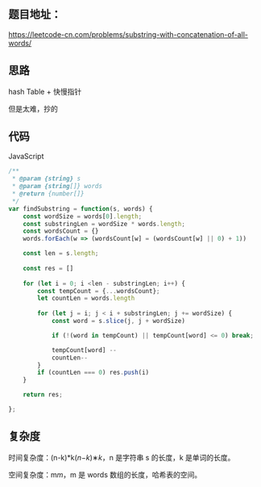 ## 题目地址：

https://leetcode-cn.com/problems/substring-with-concatenation-of-all-words/



## 思路

hash Table + 快慢指针

但是太难，抄的



## 代码

JavaScript

```javascript
/**
 * @param {string} s
 * @param {string[]} words
 * @return {number[]}
 */
var findSubstring = function(s, words) {
    const wordSize = words[0].length;
    const substringLen = wordSize * words.length;
    const wordsCount = {}
    words.forEach(w => (wordsCount[w] = (wordsCount[w] || 0) + 1))

    const len = s.length;
    
    const res = []
    
    for (let i = 0; i <len - substringLen; i++) {
        const tempCount = {...wordsCount};
        let countLen = words.length
        
        for (let j = i; j < i + substringLen; j += wordSize) {
            const word = s.slice(j, j + wordSize)

            if (!(word in tempCount) || tempCount[word] <= 0) break;

            tempCount[word] --
            countLen--
        }
        if (countLen === 0) res.push(i)
    }

    return res;

};
```



## 复杂度

时间复杂度：(n-k)*k(*n*−*k*)∗*k*，n 是字符串 s 的长度，k 是单词的长度。

空间复杂度：m*m*，m 是 words 数组的长度，哈希表的空间。

